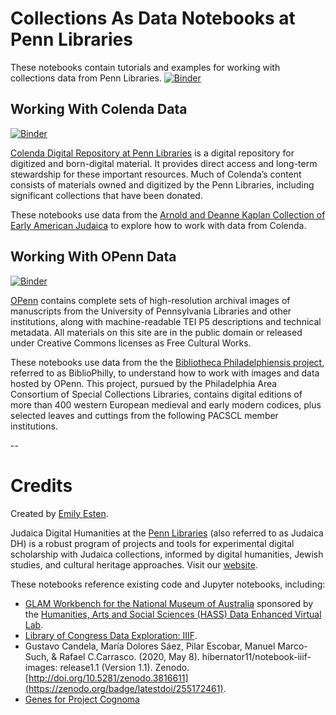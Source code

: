 # Collections As Data Notebooks at Penn Libraries

These notebooks contain tutorials and examples for working with collections data from Penn Libraries.
[![Binder](https://mybinder.org/badge_logo.svg)](https://mybinder.org/v2/gh/upenndigitalscholarship/collections-as-data-notebooks/HEAD)

## Working With Colenda Data
[![Binder](https://mybinder.org/badge_logo.svg)](https://mybinder.org/v2/gh/upenndigitalscholarship/collections-as-data-notebooks/HEAD)

[Colenda Digital Repository at Penn Libraries](https://colenda.library.upenn.edu/) is a digital repository for digitized and born-digital material. It provides direct access and long-term stewardship for these important resources. Much of Colenda’s content consists of materials owned and digitized by the Penn Libraries, including significant collections that have been donated.

These notebooks use data from the [Arnold and Deanne Kaplan Collection of Early American Judaica](https://kaplan.exhibits.library.upenn.edu/) to explore how to work with data from Colenda.

## Working With OPenn Data
[![Binder](https://mybinder.org/badge_logo.svg)](https://mybinder.org/v2/gh/upenndigitalscholarship/collections-as-data-notebooks/HEAD)

[OPenn](https://openn.library.upenn.edu/) contains complete sets of high-resolution archival images of manuscripts from the University of Pennsylvania Libraries and other institutions, along with machine-readable TEI P5 descriptions and technical metadata. All materials on this site are in the public domain or released under Creative Commons licenses as Free Cultural Works.

These notebooks use data from the the [Bibliotheca Philadelphiensis project](http://bibliophilly.pacscl.org/), referred to as BiblioPhilly, to understand how to work with images and data hosted by OPenn. This project, pursued by the Philadelphia Area Consortium of Special Collections Libraries, contains digital editions of more than 400 western European medieval and early modern codices, plus selected leaves and cuttings from the following PACSCL member institutions.

--
# Credits

Created by [Emily Esten](https://www.library.upenn.edu/people/staff/emily-esten). 

Judaica Digital Humanities at the <a href="http://library.upenn.edu">Penn Libraries</a> (also referred to as Judaica DH) is a robust program of projects and tools for experimental digital scholarship with Judaica collections, informed by digital humanities, Jewish studies, and cultural heritage approaches. Visit our [website](judaicadh.library.upenn.edu).

These notebooks reference existing code and Jupyter notebooks, including: 
* [GLAM Workbench for the National Museum of Australia](https://doi.org/10.5281/zenodo.3544747) sponsored by the [Humanities, Arts and Social Sciences (HASS) Data Enhanced Virtual Lab](https://tinker.edu.au/).
* [Library of Congress Data Exploration: IIIF](https://github.com/LibraryOfCongress/data-exploration/blob/26510c3f4da0bc85dfa87e82141173b1830e9d64/IIIF.ipynb).
* Gustavo Candela, María Dolores Sáez, Pilar Escobar, Manuel Marco-Such, & Rafael C.Carrasco. (2020, May 8). hibernator11/notebook-iiif-images: release1.1 (Version 1.1). Zenodo. [http://doi.org/10.5281/zenodo.3816611](https://zenodo.org/badge/latestdoi/255172461). 
* [Genes for Project Cognoma](https://github.com/cognoma/genes/blob/721204091a96e55de6dcad165d6d8265e67e2a48/2.process.py)
